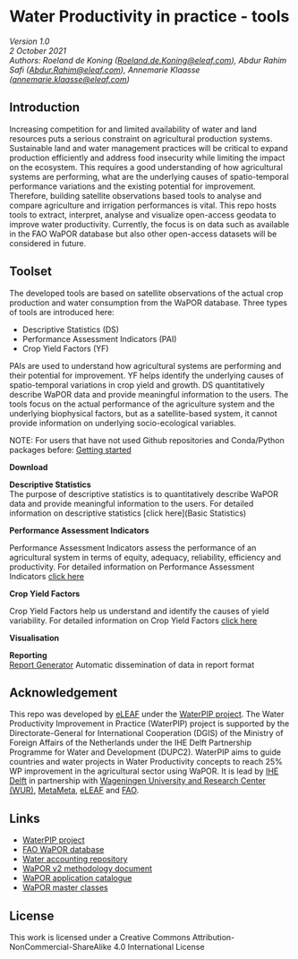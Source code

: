 # Water Productivity in practice - tools  
_Version 1.0_  
_2 October 2021_   
_Authors: Roeland de Koning (Roeland.de.Koning@eleaf.com), Abdur Rahim Safi (Abdur.Rahim@eleaf.com), Annemarie Klaasse (annemarie.klaasse@eleaf.com)_

## Introduction  

Increasing competition for and limited availability of water and land resources puts a serious constraint on agricultural production systems. Sustainable land and water management practices will be critical to expand production efficiently and address food insecurity while limiting the impact on the ecosystem. This requires a good understanding of how agricultural systems are performing, what are the underlying causes of spatio-temporal performance variations and the existing potential for improvement. Therefore, building satellite observations based tools to analyse and compare agriculture and irrigation performances is vital. This repo hosts tools to extract, interpret, analyse and visualize open-access geodata to improve water productivity. Currently, the focus is on data such as available in the FAO WaPOR database but also other open-access datasets will be considered in future.

## Toolset 

The developed tools are based on satellite observations of the actual crop production and water consumption from the WaPOR database. Three types of tools are introduced here: 

- Descriptive Statistics (DS) 
- Performance Assessment Indicators (PAI)
- Crop Yield Factors (YF)

PAIs are used to understand how agricultural systems are performing and their potential for improvement. YF helps identify the underlying causes of spatio-temporal variations in crop yield and growth. DS quantitatively describe WaPOR data and provide meaningful information to the users. The tools focus on the actual performance of the agriculture system and the underlying biophysical factors, but as a satellite-based system, it cannot provide information on underlying socio-ecological variables. 

NOTE: For users that have not used Github repositories and Conda/Python packages before: [Getting started](GettingStarted)  


**Download**  

**Descriptive Statistics**  
The purpose of descriptive statistics is to quantitatively describe WaPOR data and provide meaningful information to the users. For detailed information on descriptive statistics [click here](Basic Statistics)

**Performance Assessment Indicators**  

Performance Assessment Indicators assess the performance of an agricultural system in terms of equity, adequacy, reliability, efficiency and productivity. For detailed information on Performance Assessment Indicators [click here](Performance-Assessment-Indicators)

**Crop Yield Factors**

Crop Yield Factors help us understand and identify the causes of yield variability. For detailed information on Crop Yield Factors [click here](Crop-Yield-Factors)

**Visualisation**  

**Reporting**  
[Report Generator](ReportGenerator) Automatic dissemination of data in report format

## Acknowledgement  
This repo was developed by [eLEAF](https://www.eleaf.com) under the [WaterPIP project](https://waterpip.un-ihe.org/welcome-waterpip). The Water Productivity Improvement in Practice (WaterPIP) project is supported by the Directorate-General for International Cooperation (DGIS) of the Ministry of Foreign Affairs of the Netherlands under the IHE Delft Partnership Programme for Water and Development (DUPC2). WaterPIP aims to guide countries and water projects in Water Productivity concepts to reach 25% WP improvement in the agricultural sector using WaPOR. It is lead by [IHE Delft](https://www.un-ihe.org/) in partnership with [Wageningen University and Research Center (WUR)](https://www.wur.nl/), [MetaMeta](https://metameta.nl), [eLEAF](https://www.eleaf.com) and [FAO](https://www.fao.org).

## Links  
- [WaterPIP project](https://waterpip.un-ihe.org/welcome-waterpip)
- [FAO WaPOR database](https://wapor.apps.fao.org/home/WAPOR_2/1)
- [Water accounting repository](https://github.com/wateraccounting/WAPORWP)
- [WaPOR v2 methodology document](http://www.fao.org/3/ca9894en/CA9894EN.pdf)
- [WaPOR application catalogue](http://www.fao.org/in-action/remote-sensing-for-water-productivity/use-casesresources/en/)
- [WaPOR master classes](https://thewaterchannel.tv/videos/june-10-2020-monitoring-water-productivity-using-wapor-part-1/)

## License  
This work is licensed under a Creative Commons Attribution-NonCommercial-ShareAlike 4.0 International License
